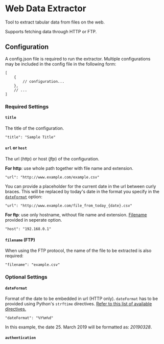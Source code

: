 # Web Data Extractor

Tool to extract tabular data from files on the web.

Supports fetching data through HTTP or FTP.


## Configuration

A config.json file is required to run the extractor.
Multiple configurations may be included in the config file in the following form:

```
[
    {
        // configuration...
    },
    // ...
]
```

### Required Settings


#### `title`

The title of the configuration.
```
"title": "Sample Title"
```


#### `url` or `host`

The url (_http_) or host (_ftp_) of the configuration.

__For http__: use whole path together with file name and extension.

```
"url": "http://www.example.com/example.csv"
```

You can provide a placeholder for the current date in the url between curly braces. This will be replaced by today's date in the format you specify in the [`dateFormat`](#dateFormat) option:

```
"url": "http://www.example.com/file_from_today_{date}.csv"
```

__For ftp__: use only hostname, without file name and extension. [Filename](#filename-(FTP)) provided in seperate option.

```
"host": "192.168.0.1"
```


#### `filename` (FTP)

When using the FTP protocol, the name of the file to be extracted is also required:

```
"filename": "example.csv"
```


### Optional Settings


#### `dateFormat`

Format of the date to be embedded in url (HTTP only). `dateFormat` has to be provided using Python's `strftime` directives. [Refer to this list of available directives.](http://strftime.org/)

```
"dateFormat": "%Y%m%d"
```

In this example, the date 25. March 2019 will be formatted as: _20190328_.


#### `authentication`
